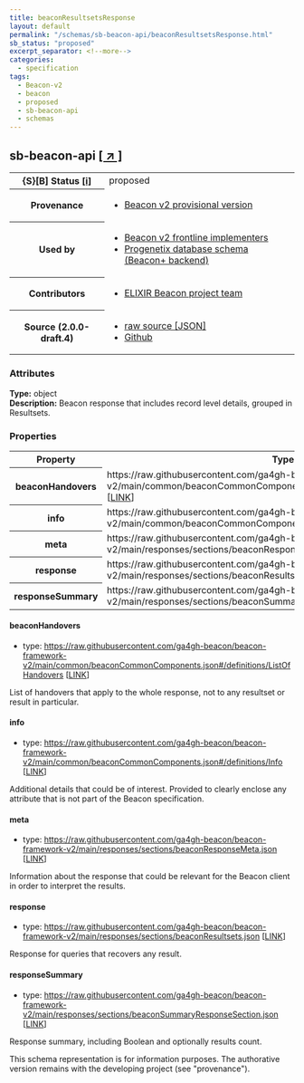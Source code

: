 ```yaml
---
title: beaconResultsetsResponse
layout: default
permalink: "/schemas/sb-beacon-api/beaconResultsetsResponse.html"
sb_status: "proposed"
excerpt_separator: <!--more-->
categories:
  - specification
tags:
  - Beacon-v2
  - beacon
  - proposed
  - sb-beacon-api
  - schemas
---
```


<div id="schema-header-title">
  <h2><span id="schema-header-title-project">sb-beacon-api</span>  <a href="https://github.com/ga4gh-schemablocks/sb-beacon-api" target="_BLANK">[ &nearr; ]</a></h2>
</div>

<table id="schema-header-table">
<tr>
<th>{S}[B] Status <a href="https://schemablocks.org/about/sb-status-levels.html">[i]</a></th>
<td><div id="schema-header-status">proposed</div></td>
</tr>
<tr><th>Provenance</th><td><ul>
<li><a href="https://github.com/ga4gh-beacon/">Beacon v2 provisional version</a></li>
</ul></td></tr>
<tr><th>Used by</th><td><ul>
<li><a href="https://ga4gh-approval-service-registry.ega-archive.org">Beacon v2 frontline implementers</a></li>
<li><a href="https://docs.progenetix.org/beaconplus/">Progenetix database schema (Beacon+ backend)</a></li>
</ul></td></tr>


<!--more-->
<tr><th>Contributors</th><td><ul>
<li><a href="https://beacon-project.io/categories/people.html">ELIXIR Beacon project team</a></li>
</ul></td></tr>
<tr><th>Source (2.0.0-draft.4)</th><td><ul>
<li><a href="current/beaconResultsetsResponse.json" target="_BLANK">raw source [JSON]</a></li>
<li><a href="https://github.com/ga4gh-schemablocks/sb-beacon-api/blob/master//beaconResultsetsResponse.yaml" target="_BLANK">Github</a></li>
</ul></td></tr>
</table>

<div id="schema-attributes-title"><h3>Attributes</h3></div>

  
__Type:__ object  
__Description:__ Beacon response that includes record level details, grouped in Resultsets.
### Properties

<table id="schema-properties-table">
<tr><th>Property</th><th>Type</th></tr>
<tr><th>beaconHandovers</th><td>https://raw.githubusercontent.com/ga4gh-beacon/beacon-framework-v2/main/common/beaconCommonComponents.json#/definitions/ListOfHandovers [<a href="https://raw.githubusercontent.com/ga4gh-beacon/beacon-framework-v2/main/common/beaconCommonComponents.json">LINK</a>]</td></tr>
<tr><th>info</th><td>https://raw.githubusercontent.com/ga4gh-beacon/beacon-framework-v2/main/common/beaconCommonComponents.json#/definitions/Info [<a href="https://raw.githubusercontent.com/ga4gh-beacon/beacon-framework-v2/main/common/beaconCommonComponents.json">LINK</a>]</td></tr>
<tr><th>meta</th><td>https://raw.githubusercontent.com/ga4gh-beacon/beacon-framework-v2/main/responses/sections/beaconResponseMeta.json [<a href="https://raw.githubusercontent.com/ga4gh-beacon/beacon-framework-v2/main/responses/sections/beaconResponseMeta.json">LINK</a>]</td></tr>
<tr><th>response</th><td>https://raw.githubusercontent.com/ga4gh-beacon/beacon-framework-v2/main/responses/sections/beaconResultsets.json [<a href="https://raw.githubusercontent.com/ga4gh-beacon/beacon-framework-v2/main/responses/sections/beaconResultsets.json">LINK</a>]</td></tr>
<tr><th>responseSummary</th><td>https://raw.githubusercontent.com/ga4gh-beacon/beacon-framework-v2/main/responses/sections/beaconSummaryResponseSection.json [<a href="https://raw.githubusercontent.com/ga4gh-beacon/beacon-framework-v2/main/responses/sections/beaconSummaryResponseSection.json">LINK</a>]</td></tr>
</table>


#### beaconHandovers

* type: https://raw.githubusercontent.com/ga4gh-beacon/beacon-framework-v2/main/common/beaconCommonComponents.json#/definitions/ListOfHandovers [<a href="https://raw.githubusercontent.com/ga4gh-beacon/beacon-framework-v2/main/common/beaconCommonComponents.json">LINK</a>]

List of handovers that apply to the whole response, not to any resultset or result in particular.


#### info

* type: https://raw.githubusercontent.com/ga4gh-beacon/beacon-framework-v2/main/common/beaconCommonComponents.json#/definitions/Info [<a href="https://raw.githubusercontent.com/ga4gh-beacon/beacon-framework-v2/main/common/beaconCommonComponents.json">LINK</a>]

Additional details that could be of interest. Provided to clearly enclose any attribute that is not part of the Beacon specification.


#### meta

* type: https://raw.githubusercontent.com/ga4gh-beacon/beacon-framework-v2/main/responses/sections/beaconResponseMeta.json [<a href="https://raw.githubusercontent.com/ga4gh-beacon/beacon-framework-v2/main/responses/sections/beaconResponseMeta.json">LINK</a>]

Information about the response that could be relevant for the Beacon client in order to interpret the results.


#### response

* type: https://raw.githubusercontent.com/ga4gh-beacon/beacon-framework-v2/main/responses/sections/beaconResultsets.json [<a href="https://raw.githubusercontent.com/ga4gh-beacon/beacon-framework-v2/main/responses/sections/beaconResultsets.json">LINK</a>]

Response for queries that recovers any result.


#### responseSummary

* type: https://raw.githubusercontent.com/ga4gh-beacon/beacon-framework-v2/main/responses/sections/beaconSummaryResponseSection.json [<a href="https://raw.githubusercontent.com/ga4gh-beacon/beacon-framework-v2/main/responses/sections/beaconSummaryResponseSection.json">LINK</a>]

Response summary, including Boolean and optionally results count.

<div id="schema-footer"> This schema representation is for information purposes. The authorative  version remains with the developing project (see "provenance"). </div>


